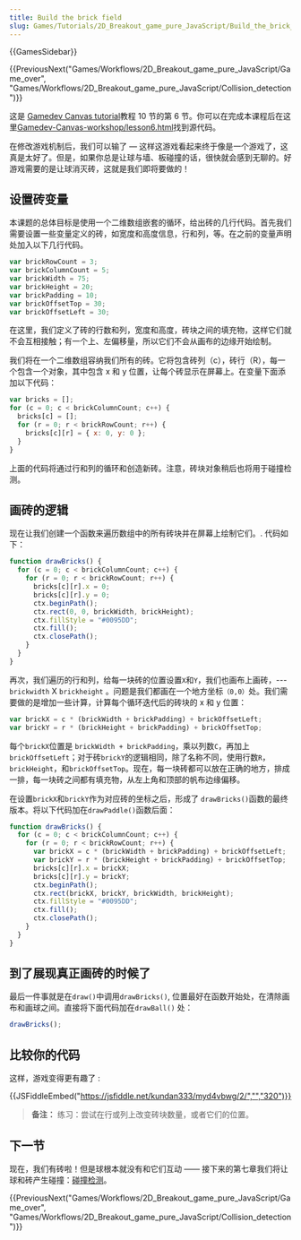 ```yaml
---
title: Build the brick field
slug: Games/Tutorials/2D_Breakout_game_pure_JavaScript/Build_the_brick_field
---
```


{{GamesSidebar}}

{{PreviousNext("Games/Workflows/2D_Breakout_game_pure_JavaScript/Game_over", "Games/Workflows/2D_Breakout_game_pure_JavaScript/Collision_detection")}}

这是 [Gamedev Canvas tutorial](/zh-CN/docs/Games/Workflows/Breakout_game_from_scratch)教程 10 节的第 6 节。你可以在完成本课程后在这里[Gamedev-Canvas-workshop/lesson6.html](https://github.com/end3r/Gamedev-Canvas-workshop/blob/gh-pages/lesson06.html)找到源代码。

在修改游戏机制后，我们可以输了 — 这样这游戏看起来终于像是一个游戏了，这真是太好了。但是，如果你总是让球与墙、板碰撞的话，很快就会感到无聊的。好游戏需要的是让球消灭砖，这就是我们即将要做的！

## 设置砖变量

本课题的总体目标是使用一个二维数组嵌套的循环，给出砖的几行代码。首先我们需要设置一些变量定义的砖，如宽度和高度信息，行和列，等。在之前的变量声明处加入以下几行代码。

```js
var brickRowCount = 3;
var brickColumnCount = 5;
var brickWidth = 75;
var brickHeight = 20;
var brickPadding = 10;
var brickOffsetTop = 30;
var brickOffsetLeft = 30;
```

在这里，我们定义了砖的行数和列，宽度和高度，砖块之间的填充物，这样它们就不会互相接触；有一个上、左偏移量，所以它们不会从画布的边缘开始绘制。

我们将在一个二维数组容纳我们所有的砖。它将包含砖列（c），砖行（R），每一个包含一个对象，其中包含 x 和 y 位置，让每个砖显示在屏幕上。在变量下面添加以下代码：

```js
var bricks = [];
for (c = 0; c < brickColumnCount; c++) {
  bricks[c] = [];
  for (r = 0; r < brickRowCount; r++) {
    bricks[c][r] = { x: 0, y: 0 };
  }
}
```

上面的代码将通过行和列的循环和创造新砖。注意，砖块对象稍后也将用于碰撞检测。

## 画砖的逻辑

现在让我们创建一个函数来遍历数组中的所有砖块并在屏幕上绘制它们。. 代码如下：

```js
function drawBricks() {
  for (c = 0; c < brickColumnCount; c++) {
    for (r = 0; r < brickRowCount; r++) {
      bricks[c][r].x = 0;
      bricks[c][r].y = 0;
      ctx.beginPath();
      ctx.rect(0, 0, brickWidth, brickHeight);
      ctx.fillStyle = "#0095DD";
      ctx.fill();
      ctx.closePath();
    }
  }
}
```

再次，我们遍历的行和列，给每一块砖的位置设置`X`和`Y`，我们也画布上画砖，---`brickwidth` X `brickheight` 。问题是我们都画在一个地方坐标`（0,0）`处。我们需要做的是增加一些计算，计算每个循环迭代后的砖块的 x 和 y 位置：

```js
var brickX = c * (brickWidth + brickPadding) + brickOffsetLeft;
var brickY = r * (brickHeight + brickPadding) + brickOffsetTop;
```

每个`brickX`位置是 `brickWidth + brickPadding`，乘以列数`C`，再加上`brickOffsetLeft`；对于砖`brickY`的逻辑相同，除了名称不同，使用行数`R`，`brickHeight`，和`brickOffsetTop`。现在，每一块砖都可以放在正确的地方，排成一排，每一块砖之间都有填充物，从左上角和顶部的帆布边缘偏移。

在设置`brickX`和`brickY`作为对应砖的坐标之后，形成了 `drawBricks()`函数的最终版本。将以下代码加在`drawPaddle()`函数后面：

```js
function drawBricks() {
  for (c = 0; c < brickColumnCount; c++) {
    for (r = 0; r < brickRowCount; r++) {
      var brickX = c * (brickWidth + brickPadding) + brickOffsetLeft;
      var brickY = r * (brickHeight + brickPadding) + brickOffsetTop;
      bricks[c][r].x = brickX;
      bricks[c][r].y = brickY;
      ctx.beginPath();
      ctx.rect(brickX, brickY, brickWidth, brickHeight);
      ctx.fillStyle = "#0095DD";
      ctx.fill();
      ctx.closePath();
    }
  }
}
```

## 到了展现真正画砖的时候了

最后一件事就是在`draw()`中调用`drawBricks()`, 位置最好在函数开始处，在清除画布和画球之间。直接将下面代码加在`drawBall()` 处：

```js
drawBricks();
```

## 比较你的代码

这样，游戏变得更有趣了 :

{{JSFiddleEmbed("https://jsfiddle.net/kundan333/myd4vbwg/2/","","320")}}

> **备注：** 练习：尝试在行或列上改变砖块数量，或者它们的位置。

## 下一节

现在，我们有砖啦！但是球根本就没有和它们互动 —— 接下来的第七章我们将让球和砖产生碰撞：[碰撞检测](/zh-CN/docs/Games/Workflows/Breakout_game_from_scratch/Collision_detection)。

{{PreviousNext("Games/Workflows/2D_Breakout_game_pure_JavaScript/Game_over", "Games/Workflows/2D_Breakout_game_pure_JavaScript/Collision_detection")}}
